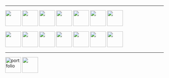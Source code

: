 
---
<img src="https://readme.cnsh.dev/cpp.svg" width="50" />
<img src="https://readme.cnsh.dev/language-csharp.svg" width="50" />
<img src="https://readme.cnsh.dev/language-javascript.svg" width="50" />
<a href="https://github.com/microsoft/TypeScript"><img src="https://readme.cnsh.dev/language-typescript.svg" width="50" /></a>
<img src="https://readme.cnsh.dev/language-python.svg" width="50" />
<img src="https://readme.cnsh.dev/language-java.svg" width="50" />
<a href="https://github.com/JetBrains/kotlin"><img src="https://readme.cnsh.dev/language-kotlin.svg" width="50" /></a>

<a href="https://github.com/EpicGames/UnrealEngine"><img src="https://readme.cnsh.dev/unreal.svg" width="50" /></a>
<a href="https://github.com/vuejs"><img src="https://readme.cnsh.dev/vuejs.svg" width="50" /></a>
<a href="https://github.com/vuetifyjs"><img src="https://readme.cnsh.dev/vuetify.svg" width="50" /></a>
<a href="https://github.com/nuxt"><img src="https://readme.cnsh.dev/nuxt.svg" width="50" /></a>
<a href="https://github.com/dotnet"><img src="https://readme.cnsh.dev/dot-net.svg" width="50" /></a>
<img src="https://readme.cnsh.dev/microsoft-visual-studio.svg" width="50" />
<img src="https://readme.cnsh.dev/intellij-idea.svg" width="50" />

---
<a href="https://cnsh.dev/"><img src="https://readme.cnsh.dev/application-brackets.svg" alt="portfolio" width="50" /></a>
<a href="https://linkedin.com/in/cnsh/"><img src="https://readme.cnsh.dev/linkedin.svg" width="50" /></a>